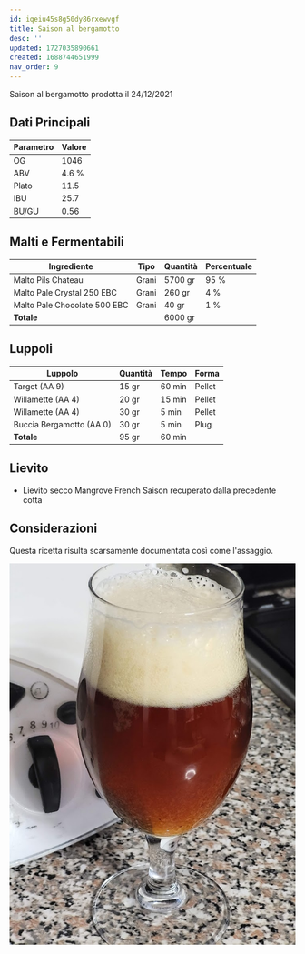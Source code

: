 ```yaml
---
id: iqeiu45s8g50dy86rxewvgf
title: Saison al bergamotto
desc: ''
updated: 1727035890661
created: 1688744651999
nav_order: 9
---
```

Saison al bergamotto prodotta il 24/12/2021

## Dati Principali

| **Parametro** | **Valore** |
| ------------- | ---------- |
| OG            | 1046       |
| ABV           | 4.6 %      |
| Plato         | 11.5       |
| IBU           | 25.7       |
| BU/GU         | 0.56       |

## Malti e Fermentabili

| **Ingrediente**              | **Tipo** | **Quantità** | **Percentuale** |
| ---------------------------- | -------- | ------------ | --------------- |
| Malto Pils Chateau           | Grani    | 5700 gr      | 95 %            |
| Malto Pale Crystal 250 EBC   | Grani    | 260 gr       | 4 %             |
| Malto Pale Chocolate 500 EBC | Grani    | 40 gr        | 1 %             |
| **Totale**                   |          | 6000 gr      |                 |

## Luppoli

| **Luppolo**              | **Quantità** | **Tempo** | **Forma** |
| ------------------------ | ------------ | --------- | --------- |
| Target (AA 9)            | 15 gr        | 60 min    | Pellet    |
| Willamette (AA 4)        | 20 gr        | 15 min    | Pellet    |
| Willamette (AA 4)        | 30 gr        | 5 min     | Pellet    |
| Buccia Bergamotto (AA 0) | 30 gr        | 5 min     | Plug      |
| **Totale**               | 95 gr        | 60 min    |           |

## Lievito

- Lievito secco Mangrove French Saison recuperato dalla precedente cotta

## Considerazioni

Questa ricetta risulta scarsamente documentata così come l'assaggio.

![img](./assets/images/2024-09-22-12-46-09.png)

